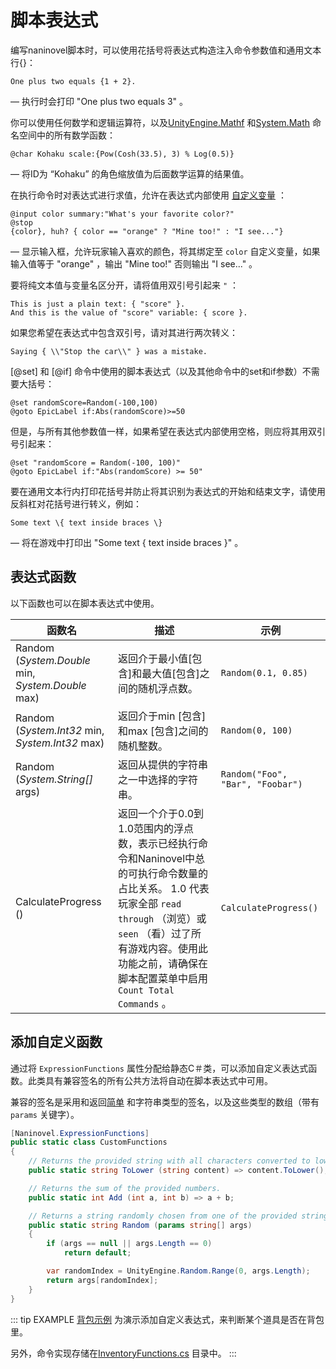 # 脚本表达式

编写naninovel脚本时，可以使用花括号将表达式构造注入命令参数值和通用文本行{}：

```nani
One plus two equals {1 + 2}.
```

— 执行时会打印 "One plus two equals 3" 。

你可以使用任何数学和逻辑运算符，以及[UnityEngine.Mathf](https://docs.unity3d.com/ScriptReference/Mathf.html) 和[System.Math](https://docs.microsoft.com/en-us/dotnet/api/system.math#methods) 命名空间中的所有数学函数：


```nani
@char Kohaku scale:{Pow(Cosh(33.5), 3) % Log(0.5)}
```

— 将ID为 “Kohaku” 的角色缩放值为后面数学运算的结果值。

在执行命令时对表达式进行求值，允许在表达式内部使用 [自定义变量](/zh/guide/custom-variables) ：

```nani
@input color summary:"What's your favorite color?"
@stop
{color}, huh? { color == "orange" ? "Mine too!" : "I see..."}
```

— 显示输入框，允许玩家输入喜欢的颜色，将其绑定至 `color` 自定义变量，如果输入值等于 "orange" ，输出 "Mine too!" 否则输出 "I see..." 。

要将纯文本值与变量名区分开，请将值用双引号引起来 `"` ：

```nani
This is just a plain text: { "score" }.
And this is the value of "score" variable: { score }.
```
如果您希望在表达式中包含双引号，请对其进行两次转义：
```nani
Saying { \\"Stop the car\\" } was a mistake.
```

 [@set] 和 [@if] 命令中使用的脚本表达式（以及其他命令中的set和if参数）不需要大括号：

```nani
@set randomScore=Random(-100,100)
@goto EpicLabel if:Abs(randomScore)>=50
```

但是，与所有其他参数值一样，如果希望在表达式内部使用空格，则应将其用双引号引起来：

```nani
@set "randomScore = Random(-100, 100)"
@goto EpicLabel if:"Abs(randomScore) >= 50"
```

要在通用文本行内打印花括号并防止将其识别为表达式的开始和结束文字，请使用反斜杠对花括号进行转义，例如：

```nani
Some text \{ text inside braces \}
```

— 将在游戏中打印出 "Some text { text inside braces }" 。

## 表达式函数

以下函数也可以在脚本表达式中使用。

<div class="config-table">

函数名 | 描述 | 示例
--- | --- | ---
Random (*System.Double* min, *System.Double* max) | 返回介于最小值[包含]和最大值[包含]之间的随机浮点数。 | `Random(0.1, 0.85)`
Random (*System.Int32* min, *System.Int32* max) | 返回介于min [包含]和max [包含]之间的随机整数。 | `Random(0, 100)`
Random (*System.String[]* args) | 返回从提供的字符串之一中选择的字符串。 | `Random("Foo", "Bar", "Foobar")`
CalculateProgress () | 返回一个介于0.0到1.0范围内的浮点数，表示已经执行命令和Naninovel中总的可执行命令数量的占比关系。 1.0 代表玩家全部 `read through` （浏览）或 `seen` （看）过了所有游戏内容。使用此功能之前，请确保在脚本配置菜单中启用 `Count Total Commands` 。 | `CalculateProgress()`

</div>

## 添加自定义函数

通过将 `ExpressionFunctions` 属性分配给静态C＃类，可以添加自定义表达式函数。此类具有兼容签名的所有公共方法将自动在脚本表达式中可用。

兼容的签名是采用和返回[简单](https://docs.microsoft.com/en-us/dotnet/csharp/language-reference/keywords/value-types#simple-types) 和字符串类型的签名，以及这些类型的数组（带有 `params` 关键字）。

```csharp
[Naninovel.ExpressionFunctions]
public static class CustomFunctions
{
	// Returns the provided string with all characters converted to lower-case.
    public static string ToLower (string content) => content.ToLower();

    // Returns the sum of the provided numbers.
    public static int Add (int a, int b) => a + b;

    // Returns a string randomly chosen from one of the provided strings.
    public static string Random (params string[] args)
	{
		if (args == null || args.Length == 0)
			return default;

        var randomIndex = UnityEngine.Random.Range(0, args.Length);
		return args[randomIndex];
	}
}
```

::: tip EXAMPLE
[背包示例](https://github.com/Naninovel/Inventory) 为演示添加自定义表达式，来判断某个道具是否在背包里。

另外，命令实现存储在[InventoryFunctions.cs](https://github.com/Naninovel/Inventory/blob/master/Assets/NaninovelInventory/Runtime/InventoryFunctions.cs) 目录中。
:::
